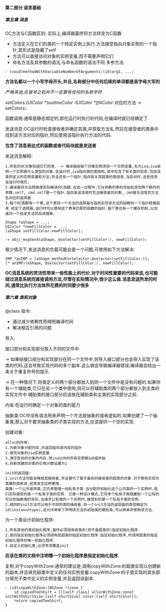 #### 第二部分 语言基础
##### 第五章 消息
OC方法与C函数区别: 实际上,编译器最终将方法转变为C函数

- 方法定义在它们的类的一个特定实例上执行.方法接受指向对象实例的一个指针,其形式是隐藏了self
- 方法可以直接访问对象的实例变量,而不需要声明它们
- 命名方法及其参数的语法,与命名函数的语法不同
多参方法:

```
- (void)methodWithVariableNumberOfArguments:(id)arg1, ...;
```
**方法名都以一个小写字母开头,并且,名称部分中任何后续的单词都是首字母大写的**

*严格来说,在冒号之前并不一定要有任何的名称字符*

*setColors:(UIColor \*)outlineColor :(UIColor \*)fillColor* 对应的方法 -> setColors::

函数调用:通常是静态绑定的,即在运行时执行的代码,在编译时就已经确定了.

发送消息:OC运行时检查接收者并确定其类,并获取方法名,然后在接受者的类表中找到该方法对应的指针,然后使用该指针执行方法的代码.

**包含了消息表达式的函数或者代码块就是发送者**

发送消息解释:

```
1.所有的OC对象知道它们的类. -> 编译器给每个对象实例添加一个实例变量,名为isa;isa说明一个实例是什么类型的对象.在运行时,isa指向类的类结构,其中包含了有关类的信息,包括该类所定义的实例变量和方法;并且还有一个指针,指向有关其超类的类信息.当启动时,这些信息在运行时填充.
2.编译器将方法转换成实际编译的C函数.在这一过程中,它在参数列表的开始处添加两个额外的参数,self,_cmd.self是一个指针,指向发送消息时充当接收者的对象,_cmd是与消息的方法名对应的选择器
3.每个OC类都有一个表,这个表将一个方法的选择器与指向实现该方法的函数的一个指针链接起来.给定了选择器,运行时可以使用这个表来匹配的函数的指针.每个类也有一个缓存机制,以加速对一个给定方法的后续搜索.

```

```
Shape *aShape = ...;
UIColor *newFillColor = ...;
[aShape setFillColor:newFillColor];

-> objc_msgSend(aShape, @selector(setFillColor:), newFillColor);
```
极少情况下,发送消息的负载可能会是一个问题,可使用如下方法解决:

```
IMP *anIMP = [aShape methodForSelector:@selector(setFillColor:)];
(* anIMP)(aShape, @selector(setFillColor:), newFillColor);
```

**OC消息系统的灵活性带来一些性能上的代价.对于时间性重要的代码来说,也可能绕过消息系统而直接调用方法,尽管在实际情况中,很少这么做.消息发送所发的时间,通常比执行方法体所花费的时间要少很多**

##### 第六章 类和对象
@class 指令:

- 通过减少依赖性而缩短编译时间
- 解决相互引用的问题

导入:

接口部分和实现部分放入不同的文件中

-> 如果结接口部分和实现部分在同一个文件中,则导入接口部分也会导入实现了该类的代码,这会导致实现代码的多个副本.这么做会导致编译器错误,编译器会给出一条关于重复符号的提示. 

-> 在一种情况下,将类定义的两个部分都放入到同一个文件中是没有问题的.如果你有一个辅助类,它只在另一个类中使用,则可以将辅助类的两个部分都放入到主类的实现文件中.辅助类的接口部分应该放在辅助类和主类的实现部分之前.

内省:在运行时确定一个对象的类的能力

抽象类:OC中没有语法用来声明一个方法是抽象的或者虚拟的.如果创建了一个抽象类,那么对于要求抽象类的子类实现的方法,应该提供一个空的实现.

创建对象:

```
alloc的作用:
1.为新对象分配内存,并返回指向该内存的指针
2.填充对象的isa实例变量
3.清空其他的对象的内存.除isa以外的所有实例都以0值开始
4.将新创建的对象的引用计数设置为1
```
```
init的返回值:
1.init方法可能会释放其接收者,并且替代了属于最初的接收者的超类的对象.对于那些实现为类簇的类来说,经常发生这种事情.
类簇:一个公共装饰类,它负责管理一组私有子类.当分配并初始化这个公共类的一个实例时,我们实际接受的是一个私有子类的实例. 它是一种设计模式,它将多个私有子类隐藏到一个公有的可见的抽象类的背后,当请求公有类的一个实例时,接受到的是一个私有子类的实例.
2.相同的init方法可以用于不同的类的接收者.将一个init方法的返回值的类型确定为id(instancetype),这允许继承了声明该方法的初始类的哪些类,可以继承并使用该方法.
```
为一个类设计初始化程序:

```
1.所有其他的类初始化程序,最终必须调用该类的(而不是超类的)指定初始化程序.
2.类的指定初始化程序必须调用其超类的指定初始化程序.指定初始化程序,时调用超类的指定初始化程序的唯一初始化程序.
3.自定义初始化类,必须考虑覆盖init
```
**应该在类的文档中注明哪一个初始化程序是指定初始化程序.**

复制:对于copyWithZone:通常的建议是,调用copyWithZone:的超类实现以创建新的副本,并且填充超类中定义的任何实例变量.copyWithZone:的子类实现的其余部分填充子类中定义的实例变量,并且返回该副本.

```
- (id)copyWithZone:(NSZone *)zone {
	id copiedTeeShirt = [[[self class] allocWithZone:zone] initWithShirtSize:[self shirtSize] color:[self shirtColor]];
	return copiedTeeShirt;
}
```






